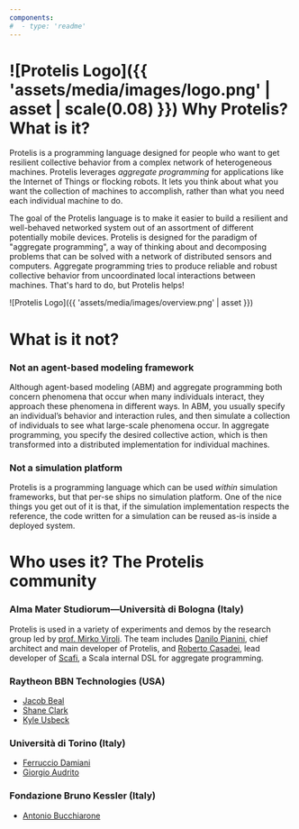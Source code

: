 ```yaml
---
components:
#  - type: 'readme'
---
```


<link rel="apple-touch-icon" sizes="180x180" href="/apple-touch-icon.png">
<link rel="icon" type="image/png" sizes="32x32" href="/favicon-32x32.png">
<link rel="icon" type="image/png" sizes="16x16" href="/favicon-16x16.png">
<link rel="manifest" href="/site.webmanifest">
<link rel="mask-icon" href="/safari-pinned-tab.svg" color="#5bbad5">
<meta name="msapplication-TileColor" content="#00aba9">
<meta name="theme-color" content="#ffffff">

# ![Protelis Logo]({{ 'assets/media/images/logo.png' | asset | scale(0.08) }}) Why Protelis? What is it?

Protelis is a programming language designed for people who want to get resilient collective behavior from a complex network of heterogeneous machines.
Protelis leverages *aggregate programming* for applications like the Internet of Things or flocking robots.
It lets you think about what you want the collection of machines to accomplish, rather than what you need each individual machine to do.

The goal of the Protelis language is to make it easier to build a resilient and well-behaved networked system out of an assortment of different potentially mobile devices.
Protelis is designed for the paradigm of "aggregate programming",
a way of thinking about and decomposing problems that can be solved with a network of distributed sensors and computers.
Aggregate programming tries to produce reliable and robust collective behavior from uncoordinated local interactions between machines.
That's hard to do, but Protelis helps!

![Protelis Logo]({{ 'assets/media/images/overview.png' | asset }})

# What is it **not**?

### **Not** an agent-based modeling framework

Although agent-based modeling (ABM) and aggregate programming both concern phenomena that occur when many individuals interact, they approach these phenomena in different ways.
In ABM, you usually specify an individual’s behavior and interaction rules, and then simulate a collection of individuals to see what large-scale phenomena occur.
In aggregate programming, you specify the desired collective action, which is then transformed into a distributed implementation for individual machines.

### **Not** a simulation platform

Protelis is a programming language which can be used *within* simulation frameworks, but that per-se ships no simulation platform.
One of the nice things you get out of it is that, if the simulation implementation respects the reference,
the code written for a simulation can be reused as-is inside a deployed system.

# Who uses it? The Protelis community

### Alma Mater Studiorum—Università di Bologna (Italy)

Protelis is used in a variety of experiments and demos by the research group led by [prof. Mirko Viroli](https://www.unibo.it/sitoweb/mirko.viroli/en).
The team includes [Danilo Pianini](https://www.unibo.it/sitoweb/danilo.pianini/en), chief architect and main developer of Protelis,
and [Roberto Casadei](https://www.unibo.it/sitoweb/roby.casadei/en), lead developer of [Scafi](https://scafi.github.io/),
a Scala internal DSL for aggregate programming.

### Raytheon BBN Technologies (USA)

* [Jacob Beal](https://jakebeal.github.io/)
* [Shane Clark](https://scholar.google.com/citations?user=oBq3jv0AAAAJ&hl=en)
* [Kyle Usbeck](http://kyle.usbeck.us/)

### Università di Torino (Italy)

* [Ferruccio Damiani](http://www.di.unito.it/~damiani/)
* [Giorgio Audrito](http://giorgio.audrito.info/#!/research)

### Fondazione Bruno Kessler (Italy)

* [Antonio Bucchiarone](https://das.fbk.eu/people/profile/bucchiarone)
